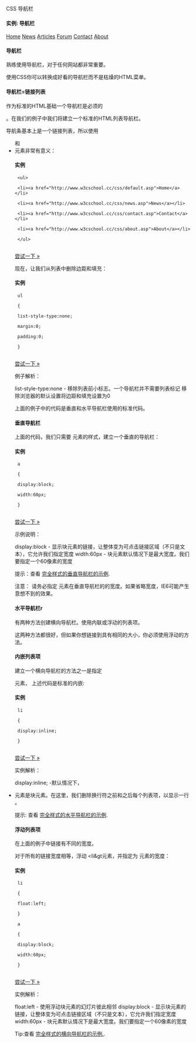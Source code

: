  CSS 导航栏  
 
#### 实例: 导航栏

 
[Home](#)
 [News](#)
 [Articles](#)
 [Forum](#)
 [Contact](#)
 [About](#)
 


 

#### 导航栏

 熟练使用导航栏，对于任何网站都非常重要。

 使用CSS你可以转换成好看的导航栏而不是枯燥的HTML菜单。

 

#### 导航栏=链接列表

 作为标准的HTML基础一个导航栏是必须的

 。在我们的例子中我们将建立一个标准的HTML列表导航栏。

 导航条基本上是一个链接列表，所以使用 <ul> 和 <li>元素非常有意义：

  
#### 实例

 
```
 <ul>

 <li><a href="http://www.w3cschool.cc/css/default.asp">Home</a></li>

 <li><a href="http://www.w3cschool.cc/css/news.asp">News</a></li>

 <li><a href="http://www.w3cschool.cc/css/contact.asp">Contact</a></li>

 <li><a href="http://www.w3cschool.cc/css/about.asp">About</a></li>

 </ul> 


```
 

[尝试一下 »](http://www.w3cschool.cc/try/try.php?filename=trycss_navbar_basic_html) 

 现在，让我们从列表中删除边距和填充：

  
#### 实例

 
```
 ul

 {

 list-style-type:none;

 margin:0;

 padding:0;

 } 


```
 

[尝试一下 »](http://www.w3cschool.cc/try/try.php?filename=trycss_navbar_basic_css) 

 例子解析：

 
list-style-type:none - 移除列表前小标志。一个导航栏并不需要列表标记 
 移除浏览器的默认设置将边距和填充设置为0
 
上面的例子中的代码是垂直和水平导航栏使用的标准代码。

 

#### 垂直导航栏

 上面的代码，我们只需要 <a>元素的样式，建立一个垂直的导航栏：

  
#### 实例

 
```
 a

 {

 display:block;

 width:60px;

 }


```
 

[尝试一下 »](http://www.w3cschool.cc/try/try.php?filename=trycss_navbar_vertical) 

 示例说明：

 
display:block - 显示块元素的链接，让整体变为可点击链接区域（不只是文本），它允许我们指定宽度 
 width:60px - 块元素默认情况下是最大宽度。我们要指定一个60像素的宽度
 
提示：查看 [完全样式的垂直导航栏的示例](http://www.w3cschool.cc/try/try.php?filename=trycss_navbar_vertical_advanced).

 注意： 请务必指定 <a>元素在垂直导航栏的的宽度。如果省略宽度，IE6可能产生意想不到的效果。

 

#### 水平导航栏r

 有两种方法创建横向导航栏。使用内联或浮动的列表项。

 这两种方法都很好，但如果你想链接到具有相同的大小，你必须使用浮动的方法。

 
#### 内嵌列表项

 建立一个横向导航栏的方法之一是指定


元素， 上述代码是标准的内嵌:  
#### 实例

 
```
 li

 {

 display:inline;

 }


```
 

[尝试一下 »](http://www.w3cschool.cc/try/try.php?filename=trycss_navbar_horizontal) 

 实例解析：

 
display:inline; -默认情况下，<li>元素是块元素。在这里，我们删除换行符之前和之后每个列表项，以显示一行 。
 
提示: 查看 [ 完全样式的水平导航栏的示例](http://www.w3cschool.cc/try/try.php?filename=trycss_navbar_horizontal_advanced).

 
#### 浮动列表项

 在上面的例子中链接有不同的宽度。

 对于所有的链接宽度相等，浮动 <li&amp;gt元素，并指定为 <a>元素的宽度：

  
#### 实例

 
```
 li

 {

 float:left;

 }

 a

 {

 display:block;

 width:60px;

 }


```
 

[尝试一下 »](http://www.w3cschool.cc/try/try.php?filename=trycss_navbar_horizontal_float) 

 实例解析：

 
float:left - 使用浮动块元素的幻灯片彼此相邻
 display:block - 显示块元素的链接，让整体变为可点击链接区域（不只是文本），它允许我们指定宽度
 width:60px - 块元素默认情况下是最大宽度。我们要指定一个60像素的宽度
 
Tip:查看 [ 完全样式的横向导航栏的示例.](http://www.w3cschool.cc/try/try.php?filename=trycss_navbar_horizontal_float_advanced).

 



